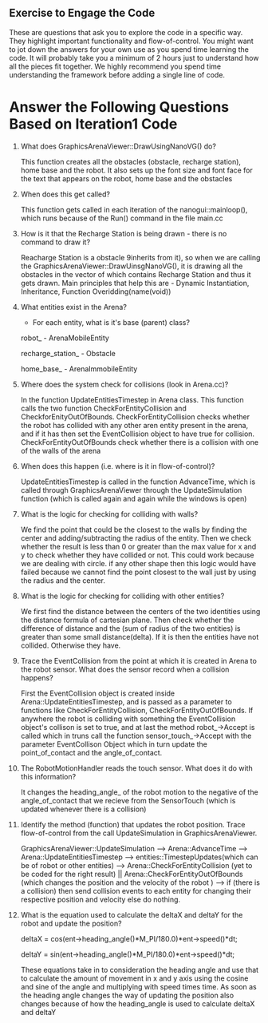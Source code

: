## Exercise to Engage the Code

These are questions that ask you to explore the code in a specific way. They highlight important functionality and flow-of-control. You might want to jot down the answers for your own use as you spend time learning the code. It will probably take you a minimum of 2 hours just to understand how all the pieces fit together. We highly recommend you spend time understanding the framework before adding a single line of code.

# Answer the Following Questions Based on Iteration1 Code

1. What does GraphicsArenaViewer::DrawUsingNanoVG() do?
	
	This function creates all the obstacles (obstacle, recharge station), home base and the robot. It also sets up the font size and font face for the text that appears on
	the robot, home base and the obstacles

2. When does this get called?
	
	This function gets called in each iteration of the nanogui::mainloop(), which runs because of the Run() command in the file main.cc

3. How is it that the Recharge Station is being drawn - there is no command to draw it?
	
	Reacharge Station is a obstacle 9inherits from it), so when we are calling the GraphicsArenaViewer::DrawUinsgNanoVG(), it is drawing all the obstacles in the vector of <obstacles> which contains Recharge Station and thus it gets drawn. Main principles that help this are - Dynamic Instantiation, Inheritance, Function Overidding(name(void))

4. What entities exist in the Arena?
    - For each entity, what is it's base (parent) class?
	
	robot_ - ArenaMobileEntity

	recharge_station_ - Obstacle

	home_base_ - ArenaImmobileEntity

5. Where does the system check for collisions (look in Arena.cc)?
	
	In the function UpdateEntitiesTimestep in Arena class. This function calls the two function CheckForEntityCollision and CheckforEnityOutOfBounds. CheckForEntityCollision checks whether the robot has collided with any other aren entity present in the arena, and if it has then set the EventCollision object to have true for collision. CheckForEntityOutOfBounds check whether there is a collision with one of the walls of the arena

6. When does this happen (i.e. where is it in flow-of-control)?
	
	UpdateEntitiesTimestep is called in the function AdvanceTime, which is called through GraphicsArenaViewer through the UpdateSimulation function (which is called again and again while the windows is open)
	
7. What is the logic for checking for colliding with walls?
	
	We find the point that could be the closest to the walls by finding the center and adding/subtracting the radius of the entity. Then we check whether the result is less than 0 or greater than the max value for x and y to check whether they have collided or not. This could work because we are dealing with circle. if any other shape then this logic would have failed because we cannot find the point closest to the wall just by using the radius and the center.

8. What is the logic for checking for colliding with other entities?
	
	We first find the distance between the centers of the two identities using the distance formula of cartesian plane. Then check whether the difference of distance and the (sum of radius of the two entities) is greater than some small distance(delta). If it is then the entities have not collided. Otherwise they have.

9. Trace the EventCollision from the point at which it is created in Arena to
the robot sensor. What does the sensor record when a collision happens?
	
	First the EventCollision object is created inside Arena::UpdateEntitiesTimestep, and is passed as a parameter to functions like CheckForEntityCollision, CheckForEntityOutOfBounds. If anywhere the robot is colliding with something the EventCollision object's collison is set to true, and at last the method robot_->Accept is called which in truns call the function sensor_touch_->Accept with the parameter EventCollison Object which in turn update the point_of_contact and the angle_of_contact.
	
10. The RobotMotionHandler reads the touch sensor. What does it do with this information?
	
	It changes the heading_angle_ of the robot motion to the negative of the angle_of_contact that we recieve from the SensorTouch (which is updated whenever there is a collision)

11. Identify the method (function) that updates the robot position. Trace flow-of-control
from the call UpdateSimulation in GraphicsArenaViewer.
	
	GraphicsArenaViewer::UpdateSimulation --> Arena::AdvanceTime --> Arena::UpdateEntitiesTimestep --> entities::TimestepUpdates(which can be of robot or other entities) --> Arena::CheckForEntityCollision (yet to be coded for the right result) || Arena::CheckForEntityOutOfBounds (which changes the position and the velocity of the robot ) --> if (there is a collision) then send collision events to each entity for changing their respective position and velocity else do nothing.
		

12. What is the equation used to calculate the deltaX and deltaY for the robot
and update the position?

	deltaX = cos(ent->heading_angle()*M_PI/180.0)*ent->speed()*dt;

  	deltaY = sin(ent->heading_angle()*M_PI/180.0)*ent->speed()*dt;
	  
	These equations take in to consideration the heading angle and use that to calculate the amount of movement in x and y axis using the cosine and sine of the angle and multiplying with speed times time. As soon as the heading angle changes the way of updating the position also changes because of how the heading_angle is used to calculate deltaX and deltaY
  
